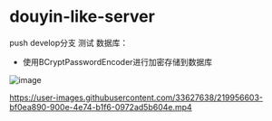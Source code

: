 # douyin-like-server

push develop分支 测试
数据库：
- 使用BCryptPasswordEncoder进行加密存储到数据库

![image](https://user-images.githubusercontent.com/33627638/219956577-529e9c31-9823-466f-8eb1-0d07fa516fe6.png)




https://user-images.githubusercontent.com/33627638/219956603-bf0ea890-900e-4e74-b1f6-0972ad5b604e.mp4

